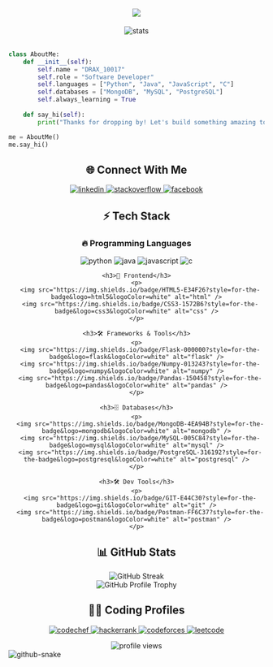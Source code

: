 <h1 align="center">
    <img src="https://readme-typing-svg.herokuapp.com?font=Righteous&size=35&center=true&vCenter=true&width=500&height=70&duration=4000&lines=Hi+There!+👋;I'm+DRAX_10017!+🚀;Welcome+to+my+Profile!+✨" />
  </h1>
  
  <div align="center">
    <img src="https://github-stats-alpha.vercel.app/api?username=ranger-drax&cc=22272e&tc=37BCF6&ic=fff&bc=0000" alt="stats" />
  </div>
  
  <br>
  
  ```python
  class AboutMe:
      def __init__(self):
          self.name = "DRAX_10017"
          self.role = "Software Developer"
          self.languages = ["Python", "Java", "JavaScript", "C"]
          self.databases = ["MongoDB", "MySQL", "PostgreSQL"]
          self.always_learning = True
      
      def say_hi(self):
          print("Thanks for dropping by! Let's build something amazing together! 🚀")
  
  me = AboutMe()
  me.say_hi()
  ```
  
  <h2 align="center">🌐 Connect With Me</h2>
  <p align="center">
    <a href="https://linkedin.com/in/Abdur Rahman Arafat" target="blank">
      <img src="https://img.shields.io/badge/LinkedIn-0077B5?style=for-the-badge&logo=linkedin&logoColor=white" alt="linkedin" />
    </a>
    <a href="https://stackoverflow.com/users/DRAX_10017" target="blank">
      <img src="https://img.shields.io/badge/Stack_Overflow-FE7A16?style=for-the-badge&logo=stack-overflow&logoColor=white" alt="stackoverflow" />
    </a>
    <a href="https://fb.com/10017Arafat" target="blank">
      <img src="https://img.shields.io/badge/Facebook-1877F2?style=for-the-badge&logo=facebook&logoColor=white" alt="facebook" />
    </a>
  </p>
  
  <h2 align="center">⚡ Tech Stack</h2>
  
  <div align="center">
    <h3>🔥 Programming Languages</h3>
    <p>
      <img src="https://img.shields.io/badge/Python-3776AB?style=for-the-badge&logo=python&logoColor=white" alt="python" />
      <img src="https://img.shields.io/badge/Java-ED8B00?style=for-the-badge&logo=openjdk&logoColor=white" alt="java" />
      <img src="https://img.shields.io/badge/JavaScript-F7DF1E?style=for-the-badge&logo=javascript&logoColor=black" alt="javascript" />
      <img src="https://img.shields.io/badge/C-00599C?style=for-the-badge&logo=c&logoColor=white" alt="c" />
    </p>
  
    <h3>🎨 Frontend</h3>
    <p>
      <img src="https://img.shields.io/badge/HTML5-E34F26?style=for-the-badge&logo=html5&logoColor=white" alt="html" />
      <img src="https://img.shields.io/badge/CSS3-1572B6?style=for-the-badge&logo=css3&logoColor=white" alt="css" />
    </p>
  
    <h3>🛠 Frameworks & Tools</h3>
    <p>
      <img src="https://img.shields.io/badge/Flask-000000?style=for-the-badge&logo=flask&logoColor=white" alt="flask" />
      <img src="https://img.shields.io/badge/Numpy-013243?style=for-the-badge&logo=numpy&logoColor=white" alt="numpy" />
      <img src="https://img.shields.io/badge/Pandas-150458?style=for-the-badge&logo=pandas&logoColor=white" alt="pandas" />
    </p>
  
    <h3>🗄️ Databases</h3>
    <p>
      <img src="https://img.shields.io/badge/MongoDB-4EA94B?style=for-the-badge&logo=mongodb&logoColor=white" alt="mongodb" />
      <img src="https://img.shields.io/badge/MySQL-005C84?style=for-the-badge&logo=mysql&logoColor=white" alt="mysql" />
      <img src="https://img.shields.io/badge/PostgreSQL-316192?style=for-the-badge&logo=postgresql&logoColor=white" alt="postgresql" />
    </p>
  
    <h3>🛠️ Dev Tools</h3>
    <p>
      <img src="https://img.shields.io/badge/GIT-E44C30?style=for-the-badge&logo=git&logoColor=white" alt="git" />
      <img src="https://img.shields.io/badge/Postman-FF6C37?style=for-the-badge&logo=postman&logoColor=white" alt="postman" />
    </p>
  </div>
  
  <h2 align="center">📊 GitHub Stats</h2>
  
  <div align="center">
    <img src="https://github-readme-streak-stats.herokuapp.com?user=ranger-drax&theme=tokyonight&hide_border=true&border_radius=10" alt="GitHub Streak" />
  </div>
  
  <div align="center">
    <img src="https://github-profile-trophy.vercel.app/?username=ranger-drax&theme=tokyonight&no-frame=true&row=1&&margin-w=30&no-bg=true" alt="GitHub Profile Trophy" />
  </div>
  
  <h2 align="center">👨‍💻 Coding Profiles</h2>
  <p align="center">
    <a href="https://www.codechef.com/users/DRAX_10017">
      <img src="https://img.shields.io/badge/CodeChef-5B4638?style=for-the-badge&logo=codechef&logoColor=white" alt="codechef" />
    </a>
    <a href="https://www.hackerrank.com/Ranger DRAX">
      <img src="https://img.shields.io/badge/HackerRank-2EC866?style=for-the-badge&logo=hackerrank&logoColor=white" alt="hackerrank" />
    </a>
    <a href="https://codeforces.com/profile/drax_10017">
      <img src="https://img.shields.io/badge/Codeforces-1F8ACB?style=for-the-badge&logo=codeforces&logoColor=white" alt="codeforces" />
    </a>
    <a href="https://www.leetcode.com/DRAX_10017">
      <img src="https://img.shields.io/badge/LeetCode-FFA116?style=for-the-badge&logo=leetcode&logoColor=white" alt="leetcode" />
    </a>
  </p>
  
  <div align="center">
    <img src="https://komarev.com/ghpvc/?username=ranger-drax&label=Profile%20Views&color=0e75b6&style=flat" alt="profile views" />
  </div>
  
  <!-- Snake Game Animation -->
  <picture>
    <source media="(prefers-color-scheme: dark)" srcset="https://raw.githubusercontent.com/ranger-drax/ranger-drax/output/github-contribution-grid-snake-dark.svg" />
    <source media="(prefers-color-scheme: light)" srcset="https://raw.githubusercontent.com/ranger-drax/ranger-drax/output/github-contribution-grid-snake.svg" />
    <img alt="github-snake" src="https://raw.githubusercontent.com/ranger-drax/ranger-drax/output/github-contribution-grid-snake.svg" />
  </picture>
